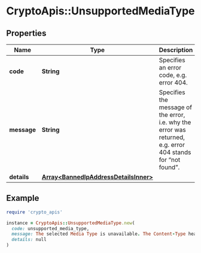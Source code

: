 # CryptoApis::UnsupportedMediaType

## Properties

| Name | Type | Description | Notes |
| ---- | ---- | ----------- | ----- |
| **code** | **String** | Specifies an error code, e.g. error 404. |  |
| **message** | **String** | Specifies the message of the error, i.e. why the error was returned, e.g. error 404 stands for “not found”. |  |
| **details** | [**Array&lt;BannedIpAddressDetailsInner&gt;**](BannedIpAddressDetailsInner.md) |  | [optional] |

## Example

```ruby
require 'crypto_apis'

instance = CryptoApis::UnsupportedMediaType.new(
  code: unsupported_media_type,
  message: The selected Media Type is unavailable. The Content-Type header should be &#39;application/json&#39;.,
  details: null
)
```

